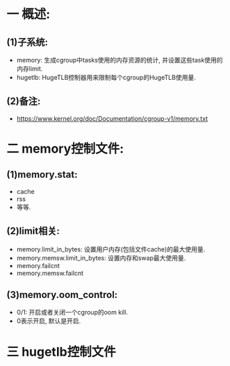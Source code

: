 # 一 概述:
## (1)子系统:
- memory: 生成cgroup中tasks使用的内存资源的统计, 并设置这些task使用的内存limit.
- hugetlb: HugeTLB控制器用来限制每个cgroup的HugeTLB使用量.

## (2)备注:
- https://www.kernel.org/doc/Documentation/cgroup-v1/memory.txt

# 二 memory控制文件:
## (1)memory.stat:
- cache
- rss
- 等等.

## (2)limit相关:
- memory.limit_in_bytes: 设置用户内存(包括文件cache)的最大使用量.
- memory.memsw.limit_in_bytes: 设置内存和swap最大使用量.
- memory.failcnt
- memory.memsw.failcnt

## (3)memory.oom_control:
- 0/1: 开启或者关闭一个cgroup的oom kill.
- 0表示开启, 默认是开启.

# 三 hugetlb控制文件
